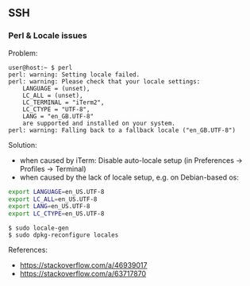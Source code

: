 ## SSH

### Perl & Locale issues

Problem:
```
user@host:~ $ perl
perl: warning: Setting locale failed.
perl: warning: Please check that your locale settings:
	LANGUAGE = (unset),
	LC_ALL = (unset),
	LC_TERMINAL = "iTerm2",
	LC_CTYPE = "UTF-8",
	LANG = "en_GB.UTF-8"
    are supported and installed on your system.
perl: warning: Falling back to a fallback locale ("en_GB.UTF-8")
```

Solution:
- when caused by iTerm: Disable auto-locale setup (in Preferences -> Profiles -> Terminal)
- when caused by the lack of locale setup, e.g. on Debian-based os:
```bash
export LANGUAGE=en_US.UTF-8
export LC_ALL=en_US.UTF-8
export LANG=en_US.UTF-8
export LC_CTYPE=en_US.UTF-8
```

```
$ sudo locale-gen
$ sudo dpkg-reconfigure locales 
```

References:
- https://stackoverflow.com/a/46939017
- https://stackoverflow.com/a/63717870

